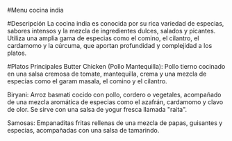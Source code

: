 #Menu cocina india

#Descripción
La cocina india es conocida por su rica variedad de especias, sabores intensos y la mezcla de ingredientes dulces, salados y picantes. Utiliza una amplia gama de especias como el comino, el cilantro, el cardamomo y la cúrcuma, que aportan profundidad y complejidad a los platos.

#Platos Principales
Butter Chicken (Pollo Mantequilla): Pollo tierno cocinado en una salsa cremosa de tomate, mantequilla, crema y una mezcla de especias como el garam masala, el comino y el cilantro.

Biryani: Arroz basmati cocido con pollo, cordero o vegetales, acompañado de una mezcla aromática de especias como el azafrán, cardamomo y clavo de olor. Se sirve con una salsa de yogur fresca llamada "raita".

Samosas: Empanaditas fritas rellenas de una mezcla de papas, guisantes y especias, acompañadas con una salsa de tamarindo.

